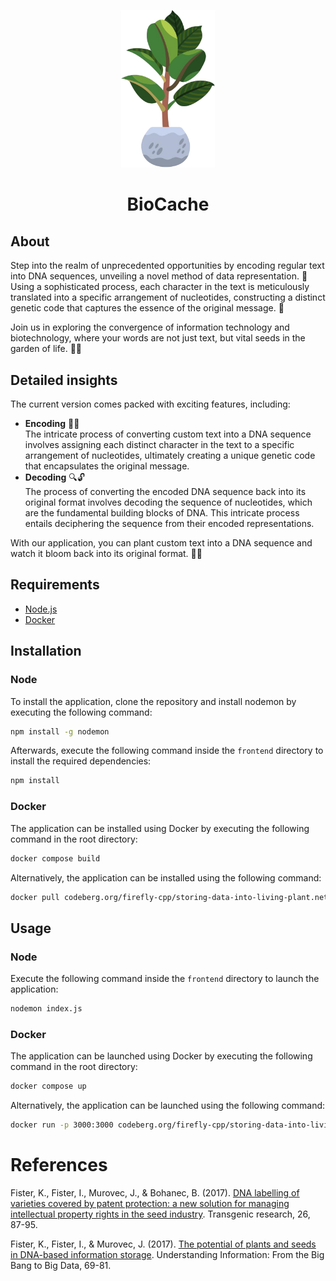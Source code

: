 <p align="center">
    <img alt="biocache" width="150" src="./frontend/assets/images/icon.png">
</p>
<h1 align="center">BioCache</h1>

## About
Step into the realm of unprecedented opportunities by encoding regular text into DNA sequences, unveiling a novel method of data representation. 🚀 Using a sophisticated process, each character in the text is meticulously translated into a specific arrangement of nucleotides, constructing a distinct genetic code that captures the essence of the original message. 🧬  

Join us in exploring the convergence of information technology and biotechnology, where your words are not just text, but vital seeds in the garden of life. 🌿🔬  

## Detailed insights
The current version comes packed with exciting features, including:
* **Encoding** 🧬📝<br />
The intricate process of converting custom text into a DNA sequence involves assigning each distinct character in the text to a specific arrangement of nucleotides, ultimately creating a unique genetic code that encapsulates the original message. 
* **Decoding** 🔍🔓<br />
The process of converting the encoded DNA sequence back into its original format involves decoding the sequence of nucleotides, which are the fundamental building blocks of DNA. This intricate process entails deciphering the sequence from their encoded representations.

With our application, you can plant custom text into a DNA sequence and watch it bloom back into its original format. 🌱💬

## Requirements
* [Node.js](https://nodejs.org/en)
* [Docker](https://www.docker.com)

## Installation
### Node
To install the application, clone the repository and install nodemon by executing the following command:

```bash
npm install -g nodemon
```

Afterwards, execute the following command inside the ``frontend`` directory to install the required dependencies:

```bash
npm install
```

### Docker
The application can be installed using Docker by executing the following command in the root directory:
```bash
docker compose build
```

Alternatively, the application can be installed using the following command:
```bash
docker pull codeberg.org/firefly-cpp/storing-data-into-living-plant.net/storing-data:latest
```

## Usage
### Node
Execute the following command inside the ``frontend`` directory to launch the application:
```bash
nodemon index.js
```

### Docker
The application can be launched using Docker by executing the following command in the root directory:
```bash
docker compose up
```

Alternatively, the application can be launched using the following command:
```bash
docker run -p 3000:3000 codeberg.org/firefly-cpp/storing-data-into-living-plant.net/storing-data:latest
```

# References

Fister, K., Fister, I., Murovec, J., & Bohanec, B. (2017). [DNA labelling of varieties covered by patent protection: a new solution for managing intellectual property rights in the seed industry](https://link.springer.com/article/10.1007/s11248-016-9981-1). Transgenic research, 26, 87-95.

Fister, K., Fister, I., & Murovec, J. (2017). [The potential of plants and seeds in DNA-based information storage](https://link.springer.com/chapter/10.1007/978-3-319-59090-5_4). Understanding Information: From the Big Bang to Big Data, 69-81.
